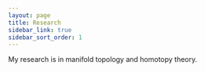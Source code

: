 ```yaml
---
layout: page
title: Research
sidebar_link: true
sidebar_sort_order: 1
---
```


My research is in manifold topology and homotopy theory.
